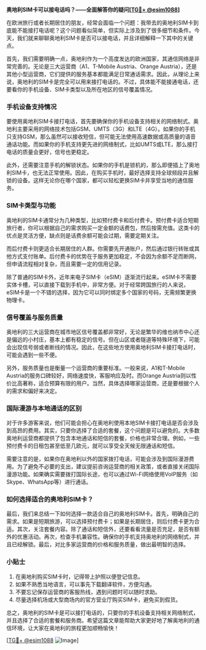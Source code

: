 **奥地利SIM卡可以接电话吗？——全面解答你的疑问[[TG💪+ @esim1088](https://t.me/s/esim1088)]**

在欧洲旅行或者长期居住的朋友，经常会面临一个问题：我带去的奥地利SIM卡到底能不能接打电话呢？这个问题看似简单，但实际上涉及到了很多细节和条件。今天，我们就来聊聊奥地利SIM卡是否可以接电话，并且详细解释一下其中的关键点。

首先，我们需要明确一点，奥地利作为一个高度发达的欧洲国家，其通信网络是非常完善的。无论是三大运营商（A1、T-Mobile Austria、Orange Austria），还是其他小型运营商，它们提供的服务基本都能满足日常通话需求。因此，从理论上来说，奥地利的SIM卡是完全可以用来接打电话的。不过，具体能不能接通电话，还要看你的手机设备、SIM卡类型以及所在地区的信号覆盖情况。

### **手机设备支持情况**

要使用奥地利SIM卡接打电话，首先要确保你的手机设备支持相关的网络制式。奥地利主要采用的网络技术包括GSM、UMTS（3G）和LTE（4G）。如果你的手机只支持GSM，那么虽然可以接收短信，但可能无法使用高速数据或高质量的语音通话功能。而如果你的手机支持更先进的网络制式，比如UMTS或LTE，那么接打电话的质量会更好，信号也更稳定。

此外，还需要注意手机的解锁状态。如果你的手机是锁机的，那么即便插上了奥地利SIM卡，也无法正常使用。因此，在购买手机时，最好选择支持全球频段并且解锁的设备。这样无论你在哪个国家，都可以轻松更换SIM卡并享受当地的通信服务。

### **SIM卡类型与功能**

奥地利的SIM卡通常分为几种类型，比如预付费卡和后付费卡。预付费卡适合短期旅行者，你可以根据自己的需求购买一定金额的话费包，然后按需充值。这类卡的优点是灵活方便，缺点则是话费余额可能会过期，需要定期关注。

而后付费卡则更适合长期居住的人群。你需要先开通账户，然后通过银行转账或其他方式支付账单。后付费卡的优势在于服务更加稳定，不会因为余额不足而断网，但申请流程相对复杂，而且需要一定的信用记录。

除了普通的SIM卡外，近年来电子SIM卡（eSIM）逐渐流行起来。eSIM卡不需要实体卡槽，可以直接下载到手机中，非常方便。对于经常跨国旅行的人来说，eSIM卡是一个不错的选择，因为它可以同时绑定多个国家的号码，无需频繁更换物理卡。

### **信号覆盖与服务质量**

奥地利的三大运营商在城市地区信号覆盖都非常好，无论是繁华的维也纳市中心还是偏远的小村庄，基本上都有稳定的信号。但在山区或者隧道等特殊环境下，可能会出现信号弱或者断线的情况。因此，在这些地方使用奥地利SIM卡接打电话时，可能会遇到一些不便。

另外，服务质量也是衡量一个运营商的重要标准。一般来说，A1和T-Mobile Austria的服务口碑较好，网络速度快，客服响应及时。而Orange Austria则以性价比高著称，适合预算有限的用户。当然，具体选择哪家运营商，还是要根据个人的需求和偏好来决定。

### **国际漫游与本地通话的区别**

对于许多游客来说，他们可能会担心在奥地利使用本地SIM卡接打电话是否会涉及到高昂的费用。其实，只要你选择了合适的套餐，这个问题是可以避免的。大多数奥地利运营商都提供了包含本地通话和短信的套餐，价格也非常合理。例如，一些预付费卡的日租包甚至低至几欧元，就可以享受全天候无限通话和短信。

需要注意的是，如果你在奥地利以外的国家拨打电话，可能会涉及到国际漫游费用。为了避免不必要的支出，建议提前咨询运营商的相关政策，或者直接关闭国际漫游功能。如果确实需要拨打国际长途，也可以通过Wi-Fi网络使用VoIP服务（如Skype、WhatsApp等）进行通话。

### **如何选择适合的奥地利SIM卡？**

最后，我们来总结一下如何选择一款适合自己的奥地利SIM卡。首先，明确自己的需求。如果是短期旅游，可以选择预付费卡；如果是长期居住，则后付费卡更为合适。其次，关注套餐内容。除了通话和短信外，还要看看流量是否充足，是否有额外的优惠活动。再次，检查手机兼容性。确保你的手机支持奥地利的网络制式，并且已经解锁。最后，对比多家运营商的价格和服务质量，做出最明智的选择。

### **小贴士**

1. 在奥地利购买SIM卡时，记得带上护照以便登记信息。
2. 如果不熟悉当地语言，可以事先下载翻译软件，方便沟通。
3. 不要忘记保存运营商的客服热线，遇到问题时可以随时求助。
4. 尽量选择机场或大型商场内的官方营业厅购买SIM卡，避免买到假货。

总之，奥地利的SIM卡是可以接打电话的，只要你的手机设备支持相关网络制式，并且选择了合适的套餐和服务商。希望这篇文章能帮助大家更好地了解奥地利的通信环境，让大家在奥地利的旅程更加顺畅愉快！

[[TG💪+ @esim1088](https://t.me/s/esim1088) ![Image](https://i.postimg.cc/4NQfJmqS/Snipaste-2025-05-13-00-14-12.png)]